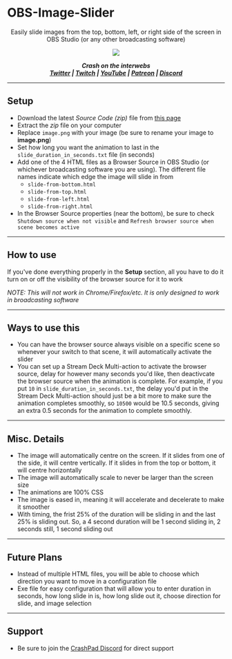 # OBS-Image-Slider

<p align="center">Easily slide images from the top, bottom, left, or right side of the screen in OBS Studio (or any other broadcasting software)</p>

<p align="center"><img src="https://user-images.githubusercontent.com/51434502/82869508-3c9e6600-9ee3-11ea-865e-1ccd53c7faab.gif"></p>

<p align="center"><i><b>
  Crash on the interwebs<br>
  <a href="https://twitter.com/CrashKoeck">Twitter</a> |
  <a href="https://twitch.tv/CrashKoeck">Twitch</a> |
  <a href="https://youtube.com/Crashkoeck">YouTube</a> |
  <a href="https://patreon.com/Crashkoeck">Patreon</a> |
  <a href="https://discord.gg/zyS2jbJ">Discord</a>
</b></i></p>

***

## Setup
- Download the latest *Source Code (zip)* file from <a href="https://github.com/CrashKoeck/OBS-Image-Slider/releases">this page</a>
- Extract the *zip* file on your computer
- Replace `image.png` with your image (be sure to rename your image to **image.png**)
- Set how long you want the animation to last in the `slide_duration_in_seconds.txt` file (in seconds)
- Add one of the 4 HTML files as a Browser Source in OBS Studio (or whichever broadcasting software you are using). The different file names indicate which edge the image will slide in from
  + `slide-from-bottom.html`
  + `slide-from-top.html`
  + `slide-from-left.html`
  + `slide-from-right.html`
- In the Browser Source properties (near the bottom), be sure to check `Shutdown source when not visible` and `Refresh browser source when scene becomes active`

***

## How to use
If you've done everything properly in the **Setup** section, all you have to do it turn on or off the visibility of the browser source for it to work

*NOTE: This will not work in Chrome/Firefox/etc. It is only designed to work in broadcasting software*

***

## Ways to use this
- You can have the browser source always visible on a specific scene so whenever your switch to that scene, it will automatically activate the slider
- You can set up a Stream Deck Multi-action to activate the browser source, delay for however many seconds you'd like, then deactivcate the browser source when the animation is complete. For example, if you put `10` in `slide_duration_in_seconds.txt`, the delay you'd put in the Stream Deck Multi-action should just be a bit more to make sure the animation completes smoothly, so `10500` would be 10.5 seconds, giving an extra 0.5 seconds for the animation to complete smoothly.

***

## Misc. Details
- The image will automatically centre on the screen. If it slides from one of the side, it will centre vertically. If it slides in from the top or bottom, it will centre horizontally
- The image will automatically scale to never be larger than the screen size
- The animations are 100% CSS
- The image is eased in, meaning it will accelerate and decelerate to make it smoother
- With timing, the frist 25% of the duration will be sliding in and the last 25% is sliding out. So, a 4 second duration will be 1 second sliding in, 2 seconds still, 1 second sliding out

***

## Future Plans
- Instead of multiple HTML files, you will be able to choose which direction you want to move in a configuration file
- Exe file for easy configuration that will allow you to enter duration in seconds, how long slide in is, how long slide out it, choose direction for slide, and image selection

***

## Support
- Be sure to join the <a href="https://discord.gg/zyS2jbJ">CrashPad Discord</a> for direct support
